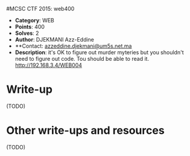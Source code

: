 #MCSC CTF 2015: web400

* **Category**: WEB <br>
* **Points**: 400 <br>
* **Solves**: 2 <br>
* **Author**: DJEKMANI Azz-Eddine
* **Contact: azzeddine.djekmani@um5s.net.ma
* **Description**: it's OK to figure out murder myteries but you shouldn't need to figure out code. Tou should be able to read it.<br>
http://192.168.3.4/WEB004



# Write-up 

(TODO)

# Other write-ups and resources

(TODO)